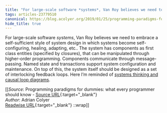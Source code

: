 ```yaml
---
title: "For large-scale software *systems*, Van Roy believes we need to ..."
tags: articles-23779510
canonical: https://blog.acolyer.org/2019/01/25/programming-paradigms-for-dummies-what-every-programmer-should-know/
hide_title: true
---
```


For large-scale software *systems*, Van Roy believes we need to embrace a self-sufficient style of system design in which systems become self-configuring, healing, adapting, etc.. The system has components as first class entities (specified by closures), that can be manipulated through higher-order programming. Components communicate through message-passing. Named state and transactions support system configuration and maintenance. On top of this, the system itself should be designed as a set of interlocking feedback loops. Here I’m reminded of [systems thinking and causal loop diagrams](https://thesystemsthinker.com/guidelines-for-drawing-causal-loop-diagrams-2/).


[[_Source_: Programming paradigms for dummies: what every programmer should know - [Source URL](https://blog.acolyer.org/2019/01/25/programming-paradigms-for-dummies-what-every-programmer-should-know/){:target="_blank"}<br>
_Author_: Adrian Colyer<br>
[Readwise URL](https://readwise.io/open/465106991){:target="_blank"}
::wrap]]